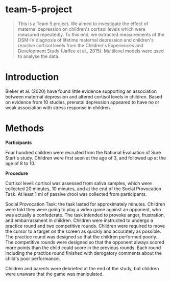 # team-5-project

> This is a Team 5 project. We aimed to investigate the effect of maternal depression on children's cortisol levels which were measured repeatedly. To this end, we extracted measurements of the DSM-IV diagnosis of lifetime maternal depression and children's reactive cortisol levels from the Children's Experiences and Development Study (Jaffee et al., 2015). Multilevel models were used to analyse the data.

# **Introduction**

Bleker et al. (2020) have found little evidence supporting an association between maternal depression and altered cortisol levels in children. Based on evidence from 10 studies, prenatal depression appeared to have no or weak association with stress response in children.

# Methods

**Participants**

Four hundred children were recruited from the National Evaluation of Sure Start's study. Children were first seen at the age of 3, and followed up at the age of 8 to 10.

**Procedure**

Cortisol level: cortisol was assessed from saliva samples, which were collected 20 minutes, 10 minutes, and at the end of the Social Provocation Task. At least 1 ml of passive drool was collected from participants.

Social Provocation Task: the task lasted for approximately minutes. Children were told they were going to play a video game against an opponent, who was actually a confederate. The task intended to provoke anger, frustration, and embarrassment in children. Children were instructed to undergo a practice round and two competitive rounds. Children were required to move the cursor to a target on the screen as quickly and accurately as possible. The practice round was designed so that the children performed poorly. The competitive rounds were designed so that the opponent always scored more points than the child could score in the previous rounds. Each round including the practice round finished with derogatory comments about the child's poor performance.

Children and parents were debriefed at the end of the study, but children were unaware that the game was manipulated.
